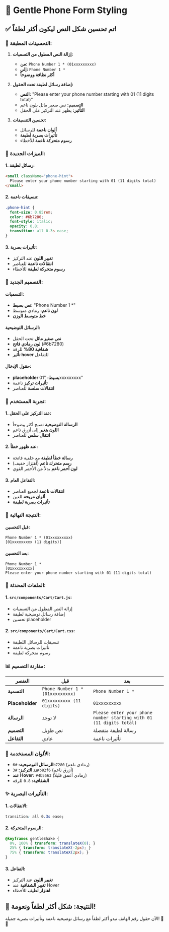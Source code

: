 # 📱 Gentle Phone Form Styling

## ✅ تم تحسين شكل النص ليكون أكثر لطفاً!

### **🎨 التحسينات المطبقة:**

1. **إزالة النص المطول من التسميات:**
   - **من:** `Phone Number 1 * (01xxxxxxxxx)`
   - **إلى:** `Phone Number 1 *`
   - **أكثر نظافة ووضوحاً**

2. **إضافة رسائل لطيفة تحت الحقول:**
   - **النص:** "Please enter your phone number starting with 01 (11 digits total)"
   - **التصميم:** نص صغير مائل بلون ناعم
   - **التأثير:** يظهر عند التركيز على الحقل

3. **تحسين التنسيقات:**
   - **ألوان ناعمة** للرسائل
   - **تأثيرات بصرية لطيفة**
   - **رسوم متحركة ناعمة** للأخطاء

### **🎯 الميزات الجديدة:**

#### **1. رسائل لطيفة:**
```html
<small className="phone-hint">
  Please enter your phone number starting with 01 (11 digits total)
</small>
```

#### **2. تنسيقات ناعمة:**
```css
.phone-hint {
  font-size: 0.85rem;
  color: #6b7280;
  font-style: italic;
  opacity: 0.8;
  transition: all 0.3s ease;
}
```

#### **3. تأثيرات بصرية:**
- **تغيير اللون** عند التركيز
- **انتقالات ناعمة** للعناصر
- **رسوم متحركة لطيفة** للأخطاء

### **🎨 التصميم الجديد:**

#### **التسميات:**
- **نص بسيط:** "Phone Number 1 *"
- **لون ناعم:** رمادي متوسط
- **خط متوسط الوزن**

#### **الرسائل التوضيحية:**
- **نص صغير مائل** تحت الحقل
- **لون رمادي فاتح** (#6b7280)
- **شفافية 80%** للرقة
- **تأثير hover** للتفاعل

#### **حقول الإدخال:**
- **placeholder بسيط:** "01xxxxxxxxx"
- **تأثيرات تركيز** ناعمة
- **انتقالات سلسة** للعناصر

### **📱 تجربة المستخدم:**

#### **1. عند التركيز على الحقل:**
- **الرسالة التوضيحية** تصبح أكثر وضوحاً
- **اللون يتغير** إلى أزرق ناعم
- **انتقال سلس** للعناصر

#### **2. عند ظهور خطأ:**
- **رسالة خطأ لطيفة** مع خلفية فاتحة
- **رسم متحرك ناعم** (اهتزاز خفيف)
- **لون أحمر ناعم** بدلاً من الأحمر القوي

#### **3. التفاعل العام:**
- **انتقالات ناعمة** لجميع العناصر
- **ألوان مريحة** للعين
- **تأثيرات بصرية لطيفة**

### **🎯 النتيجة النهائية:**

#### **قبل التحسين:**
```
Phone Number 1 * (01xxxxxxxxx)
[01xxxxxxxxx (11 digits)]
```

#### **بعد التحسين:**
```
Phone Number 1 *
[01xxxxxxxxx]
Please enter your phone number starting with 01 (11 digits total)
```

### **🔧 الملفات المحدثة:**

#### **1. `src/components/Cart/Cart.js`:**
- إزالة النص المطول من التسميات
- إضافة رسائل توضيحية لطيفة
- تحسين placeholder

#### **2. `src/components/Cart/Cart.css`:**
- تنسيقات للرسائل اللطيفة
- تأثيرات بصرية ناعمة
- رسوم متحركة لطيفة

### **📊 مقارنة التصميم:**

| العنصر | قبل | بعد |
|--------|-----|-----|
| **التسمية** | `Phone Number 1 * (01xxxxxxxxx)` | `Phone Number 1 *` |
| **Placeholder** | `01xxxxxxxxx (11 digits)` | `01xxxxxxxxx` |
| **الرسالة** | لا توجد | `Please enter your phone number starting with 01 (11 digits total)` |
| **التصميم** | نص طويل | رسالة لطيفة منفصلة |
| **التفاعل** | عادي | تأثيرات ناعمة |

### **🎨 الألوان المستخدمة:**

- **الرسائل التوضيحية:** `#6b7280` (رمادي ناعم)
- **عند التركيز:** `#3b82f6` (أزرق ناعم)
- **عند Hover:** `#4b5563` (رمادي أغمق قليلاً)
- **الشفافية:** `0.8` للرقة

### **✨ التأثيرات البصرية:**

#### **1. الانتقالات:**
```css
transition: all 0.3s ease;
```

#### **2. الرسوم المتحركة:**
```css
@keyframes gentleShake {
  0%, 100% { transform: translateX(0); }
  25% { transform: translateX(-2px); }
  75% { transform: translateX(2px); }
}
```

#### **3. التفاعل:**
- **تغيير اللون** عند التركيز
- **تغيير الشفافية** عند Hover
- **اهتزاز لطيف** للأخطاء

## 🎉 النتيجة: شكل أكثر لطفاً ونعومة!

الآن حقول رقم الهاتف تبدو أكثر لطفاً مع رسائل توضيحية ناعمة وتأثيرات بصرية جميلة! 📱✨
